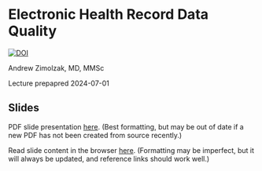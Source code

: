 # Electronic Health Record Data Quality

[![DOI](https://zenodo.org/badge/DOI/10.5281/zenodo.11393188.svg)](https://doi.org/10.5281/zenodo.11393188)

Andrew Zimolzak, MD, MMSc

Lecture prepapred 2024-07-01


## Slides

PDF slide presentation
[here](https://github.com/zimolzak/healthcare-data-quality/releases/download/v2.0/zimolzak-data-quality-2024.pdf).
(Best formatting, but may be out of date if a new PDF has not been created from source recently.)

Read slide content in the browser
[here](https://github.com/zimolzak/healthcare-data-quality/blob/main/zimolzak-data-quality-2024.md). (Formatting may be imperfect, but it will always be updated, and reference links should work well.)
